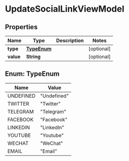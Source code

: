 # UpdateSocialLinkViewModel

## Properties
Name | Type | Description | Notes
------------ | ------------- | ------------- | -------------
**type** | [**TypeEnum**](#TypeEnum) |  |  [optional]
**value** | **String** |  |  [optional]

<a name="TypeEnum"></a>
## Enum: TypeEnum
Name | Value
---- | -----
UNDEFINED | &quot;Undefined&quot;
TWITTER | &quot;Twitter&quot;
TELEGRAM | &quot;Telegram&quot;
FACEBOOK | &quot;Facebook&quot;
LINKEDIN | &quot;LinkedIn&quot;
YOUTUBE | &quot;Youtube&quot;
WECHAT | &quot;WeChat&quot;
EMAIL | &quot;Email&quot;
